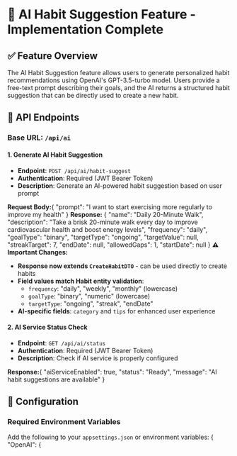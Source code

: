 # 🤖 AI Habit Suggestion Feature - Implementation Complete

## ✅ Feature Overview

The AI Habit Suggestion feature allows users to generate personalized habit recommendations using OpenAI's GPT-3.5-turbo model. Users provide a free-text prompt describing their goals, and the AI returns a structured habit suggestion that can be directly used to create a new habit.

## 🎯 API Endpoints

### Base URL: `/api/ai`

#### 1. Generate AI Habit Suggestion
- **Endpoint**: `POST /api/ai/habit-suggest`
- **Authentication**: Required (JWT Bearer Token)
- **Description**: Generate an AI-powered habit suggestion based on user prompt

**Request Body:**{
  "prompt": "I want to start exercising more regularly to improve my health"
}
**Response:**
{
  "name": "Daily 20-Minute Walk",
  "description": "Take a brisk 20-minute walk every day to improve cardiovascular health and boost energy levels",
  "frequency": "daily",
  "goalType": "binary",
  "targetType": "ongoing",
  "targetValue": null,
  "streakTarget": 7,
  "endDate": null,
  "allowedGaps": 1,
  "startDate": null
}
**⚠️ Important Changes:**
- **Response now extends `CreateHabitDTO`** - can be used directly to create habits
- **Field values match Habit entity validation**:
  - `frequency`: "daily", "weekly", "monthly" (lowercase)
  - `goalType`: "binary", "numeric" (lowercase) 
  - `targetType`: "ongoing", "streak", "endDate"
- **AI-specific fields**: `category` and `tips` for enhanced user experience

#### 2. AI Service Status Check
- **Endpoint**: `GET /api/ai/status`
- **Authentication**: Required (JWT Bearer Token)
- **Description**: Check if AI service is properly configured

**Response:**{
  "aiServiceEnabled": true,
  "status": "Ready",
  "message": "AI habit suggestions are available"
}
## 🔧 Configuration

### Required Environment Variables

Add the following to your `appsettings.json` or environment variables:
{
  "OpenAI": {
